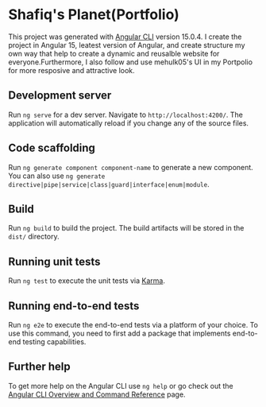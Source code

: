 # Shafiq's Planet(Portfolio)

This project was generated with [Angular CLI](https://github.com/angular/angular-cli) version 15.0.4.
 I create the project in Angular 15, leatest version of Angular, and create structure my own way that help to create a dynamic and reusalble website for everyone.Furthermore, I also follow and use mehulk05's UI in my Portpolio for more resposive and attractive look.
## Development server

Run `ng serve` for a dev server. Navigate to `http://localhost:4200/`. The application will automatically reload if you change any of the source files.

## Code scaffolding

Run `ng generate component component-name` to generate a new component. You can also use `ng generate directive|pipe|service|class|guard|interface|enum|module`.

## Build

Run `ng build` to build the project. The build artifacts will be stored in the `dist/` directory.

## Running unit tests

Run `ng test` to execute the unit tests via [Karma](https://karma-runner.github.io).

## Running end-to-end tests

Run `ng e2e` to execute the end-to-end tests via a platform of your choice. To use this command, you need to first add a package that implements end-to-end testing capabilities.

## Further help

To get more help on the Angular CLI use `ng help` or go check out the [Angular CLI Overview and Command Reference](https://angular.io/cli) page.
